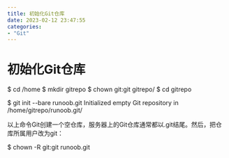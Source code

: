 ```yaml
---
title: 初始化Git仓库
date: 2023-02-12 23:47:55
categories: 
- "Git"
---
```


# 初始化Git仓库
$ cd /home
$ mkdir gitrepo
$ chown git:git gitrepo/
$ cd gitrepo

$ git init --bare runoob.git
Initialized empty Git repository in /home/gitrepo/runoob.git/

以上命令Git创建一个空仓库，服务器上的Git仓库通常都以.git结尾。然后，把仓库所属用户改为git：

$ chown -R git:git runoob.git